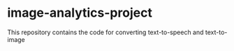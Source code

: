 # image-analytics-project

This repository contains the code for converting text-to-speech and text-to-image
